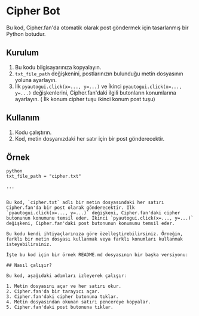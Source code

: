 # Cipher Bot

Bu kod, Cipher.fan'da otomatik olarak post göndermek için tasarlanmış bir Python botudur.

## Kurulum

1. Bu kodu bilgisayarınıza kopyalayın.
2. `txt_file_path` değişkenini, postlarınızın bulunduğu metin dosyasının yoluna ayarlayın.
3. İlk `pyautogui.click(x=..., y=...)` ve İkinci `pyautogui.click(x=..., y=...)` değişkenlerini, Cipher.fan'daki ilgili butonların konumlarına ayarlayın. ( İlk konum cipher tuşu ikinci konum post tuşu)

## Kullanım

1. Kodu çalıştırın.
2. Kod, metin dosyanızdaki her satır için bir post gönderecektir.

## Örnek

```
python
txt_file_path = "cipher.txt"

...


Bu kod, `cipher.txt` adlı bir metin dosyasındaki her satırı Cipher.fan'da bir post olarak gönderecektir. İlk `pyautogui.click(x=..., y=...)` değişkeni, Cipher.fan'daki cipher butonunun konumunu temsil eder. İkinci `pyautogui.click(x=..., y=...)` değişkeni, Cipher.fan'daki post butonunun konumunu temsil eder.

Bu kodu kendi ihtiyaçlarınıza göre özelleştirebilirsiniz. Örneğin, farklı bir metin dosyası kullanmak veya farklı konumları kullanmak isteyebilirsiniz.

İşte bu kod için bir örnek README.md dosyasının bir başka versiyonu:

## Nasıl çalışır?

Bu kod, aşağıdaki adımları izleyerek çalışır:

1. Metin dosyasını açar ve her satırı okur.
2. Cipher.fan'da bir tarayıcı açar.
3. Cipher.fan'daki cipher butonuna tıklar.
4. Metin dosyasından okunan satırı pencereye kopyalar.
5. Cipher.fan'daki post butonuna tıklar.
